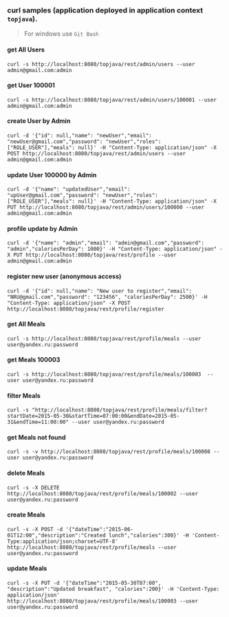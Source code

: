 ### curl samples (application deployed in application context `topjava`).
> For windows use `Git Bash`

#### get All Users
`curl -s http://localhost:8080/topjava/rest/admin/users --user admin@gmail.com:admin`

#### get User 100001
`curl -s http://localhost:8080/topjava/rest/admin/users/100001 --user admin@gmail.com:admin`

#### create User by Admin
`curl -d '{"id": null,"name": "newUser","email": "newUser@gmail.com","password": "newUser","roles": ["ROLE_USER"],"meals": null}' -H "Content-Type: application/json" -X POST http://localhost:8080/topjava/rest/admin/users --user admin@gmail.com:admin`

#### update User 100000 by Admin
`curl -d '{"name": "updatedUser","email": "upUser@gmail.com","password": "newUser","roles": ["ROLE_USER"],"meals": null}' -H "Content-Type: application/json" -X PUT http://localhost:8080/topjava/rest/admin/users/100000 --user admin@gmail.com:admin`

#### profile update by Admin
`curl -d '{"name": "admin","email": "admin@gmail.com","password": "admin","caloriesPerDay": 1000}' -H "Content-Type: application/json" -X PUT http://localhost:8080/topjava/rest/profile --user admin@gmail.com:admin`

#### register new user (anonymous access)
`curl -d '{"id": null,"name": "New user to register","email": "NRU@gmail.com","password": "123456", "caloriesPerDay": 2500}' -H "Content-Type: application/json" -X POST http://localhost:8080/topjava/rest/profile/register`

#### get All Meals
`curl -s http://localhost:8080/topjava/rest/profile/meals --user user@yandex.ru:password`

#### get Meals 100003
`curl -s http://localhost:8080/topjava/rest/profile/meals/100003  --user user@yandex.ru:password`

#### filter Meals
`curl -s "http://localhost:8080/topjava/rest/profile/meals/filter?startDate=2015-05-30&startTime=07:00:00&endDate=2015-05-31&endTime=11:00:00" --user user@yandex.ru:password`

#### get Meals not found
`curl -s -v http://localhost:8080/topjava/rest/profile/meals/100008 --user user@yandex.ru:password`

#### delete Meals
`curl -s -X DELETE http://localhost:8080/topjava/rest/profile/meals/100002 --user user@yandex.ru:password`

#### create Meals
`curl -s -X POST -d '{"dateTime":"2015-06-01T12:00","description":"Created lunch","calories":300}' -H 'Content-Type:application/json;charset=UTF-8' http://localhost:8080/topjava/rest/profile/meals --user user@yandex.ru:password`

#### update Meals
`curl -s -X PUT -d '{"dateTime":"2015-05-30T07:00", "description":"Updated breakfast", "calories":200}' -H 'Content-Type: application/json' http://localhost:8080/topjava/rest/profile/meals/100003 --user user@yandex.ru:password`